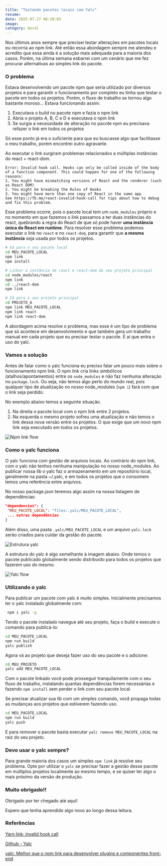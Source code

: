```yaml
---
title: "Testando pacotes locais com Yalc"
resume:
date: 2025-07-27 08:20:03
image:
category: Geral
---
```


Nos últimos anos sempre que precisei testar alterações em pacotes locais eu recorria ao npm link. Até então essa abordagem sempre me atendeu e acredito que essa ainda é a solução mais adequada para a maioria dos casos. Porém, na última semana esbarrei com um cenário que me fez procurar alternativas ao simples link do pacote.

### O problema

Estava desenvolvendo um pacote npm que seria utilizado por diversos projetos e para garantir o funcionamento por completo eu tinha que testar o pacote em todos os projetos. Porém, o fluxo de trabalho se tornou algo bastante moroso... Estava funcionando assim:

1. Executava o build no pacote npm e fazia o npm link
2. Abria o projeto A, B, C e D e executava o npm link
3. Se surgia a necessidade de alteração no pacote npm eu precisava refazer o link em todos os projetos

Só esse ponto já era o suficiente para que eu buscasse algo que facilitasse o meu trabalho, porém encontrei outro agravante.

Ao executar o link surgiram problemas relacionados a múltiplas instâncias do react + react-dom.

```text
Error: Invalid hook call. Hooks can only be called inside of the body of a function component. This could happen for one of the following reasons:
1. You might have mismatching versions of React and the renderer (such as React DOM)
2. You might be breaking the Rules of Hooks
3. You might have more than one copy of React in the same app
See https://fb.me/react-invalid-hook-call for tips about how to debug and fix this problem.
```

Esse problema ocorre, pois o pacote local tem um `node_modules` próprio e no momento em que fazemos o link passamos a ter duas instâncias do react, quebrando a regra do React de que só pode haver **uma instância única do React em runtime**. Para resolver esse problema podemos executar o link no `react` e no `react-dom`, para garantir que **a mesma instância** seja usada por todos os projetos.

```bash
# Vá para o seu pacote local
cd MEU_PACOTE_LOCAL
npm link
npm install

# Linkar a instância de react e react-dom do seu projeto principal
cd node_modules/react
npm link
cd ../react-dom
npm link

# Vá para o seu projeto principal
cd PROJETO_A
npm link MEU_PACOTE_LOCAL
npm link react
npm link react-dom
```

A abordagem acima resolve o problema, mas esse é um tipo de problema que só acontece em desenvolvimento e que também gera um trabalho manual em cada projeto que eu precisar testar o pacote. É aí que entra o uso do yalc.

### Vamos a solução

Antes de falar como o yalc funciona eu preciso falar um pouco mais sobre o funcionamento npm link. O npm link cria links simbólicos (atalhos/apontamentos) entre os `node_modules` e não faz nenhuma alteração no `package.lock`. Ou seja, não temos algo perto do mundo real, pois qualquer tipo de atualização no nosso node_modules (`npm i`) fará com que o link seja perdido.

No exemplo abaixo temos a seguinte situação.

1. Na direita o pacote local com o npm link entre 2 projetos.
2. Na esquerda o mesmo projeto sofreu uma atualização e não temos o link dessa nova versão entre os projetos. O que exige que um novo npm link seja executado em todos os projetos.

![Npm link flow](/assets/img/npm-link-flow.png)

### Como o yalc funciona

O yalc funciona com gestão de arquivos locais. Ao contrário do npm link, com o yalc não tenhos nenhuma manipulação no nosso node_modules. Ao publicar nossa lib o yalc faz o armazenamento em um repositório local, geralmente na pasta ~/.yalc, e em todos os projetos que o consomem temos uma referência entre arquivos.

No nosso package.json teremos algo assim na nossa listagem de dependências:

```json
"dependencies": {
 "MEU_PACOTE_LOCAL": "files:.yalc/MEU_PACOTE_LOCAL",
 ... outras dependências
}
```

Além disso, uma pasta `.yalc/MEU_PACOTE_LOCAL` e um arquivo `yalc.lock` serão criados para cuidar da gestão do pacote.

![Estrutura yalc](/assets/img/yalc.png)

A estrutura do yalc é algo semelhante à imagem abaixo. Onde temos o pacote publicado globalmente sendo distribuído para todos os projetos que fazerem uso do mesmo.

![Yalc flow](/assets/img/yalc-flow.png)

### Utilizando o yalc

Para publicar um pacote com yalc é muito simples. Inicialmente precisamos ter o yalc instalado globalmente com:

```bash
 npm i yalc -g
```

Tendo o pacote instalado navegue até seu projeto, faça o build e execute o comando para publicá-lo:

```bash
cd MEU_PACOTE_LOCAL
npm run build
yalc publish
```

Agora vá ao projeto que deseja fazer uso do seu pacote e o adicione:

```bash
cd MEU_PROJETO
yalc add MEU_PACOTE_LOCAL
```

Com o pacote linkado você pode prosseguir tranquilamente com o seu fluxo de trabalho, instalando quantas dependências forem necessárias e fazendo `npm install` sem perder o link com seu pacote local.

Se precisar atualizar sua lib com um simples comando, você propaga todas as mudanças aos projetos que estiverem fazendo uso.

```bash
cd MEU_PACOTE_LOCAL
npm run build
yalc push
```

E para remover o pacote basta executar `yalc remove MEU_PACOTE_LOCAL` na raiz do seu projeto.

### Devo usar o yalc sempre?

Para grande maioria dos casos um simples `npm link` já resolve seu problema. Opte por utilizar o `yalc` se precisar fazer a gestão desse pacote em múltiplos projetos localmente ao mesmo tempo, e se quiser ter algo o mais próximo da versão de produção.

### Muito obrigado!!

Obrigado por ter chegado até aqui!

Espero que tenha aprendido algo novo ao longo dessa leitura.

### Referências

[Yarn link: invalid hook call](https://andreaswilli.github.io/wiki/yarn-link-invalid-hook-call)

[Github - Yalc](https://github.com/wclr/yalc)

[yalc: Melhor que o npm link para desenvolver plugins e componentes front-end](https://www.cnblogs.com/ygunoil/p/14870542.html)
